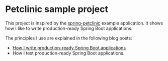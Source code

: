 # Petclinic sample project

This project is inspired by the [spring-petclinic](https://github.com/spring-projects/spring-petclinic/tree/main) example application.
It shows how I like to write production-ready Spring Boot applications.

The principles I use are explained in the following blog posts:

* [How I write production-ready Spring Boot applications](https://www.wimdeblauwe.com/blog/2025/06/24/how-i-write-production-ready-spring-boot-applications/)
* How I test production-ready Spring Boot applications.
